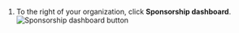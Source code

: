 1. To the right of your organization, click **Sponsorship dashboard**. ![Sponsorship dashboard button](/assets/images/help/sponsors/org-sponsorship-dashboard.png)
